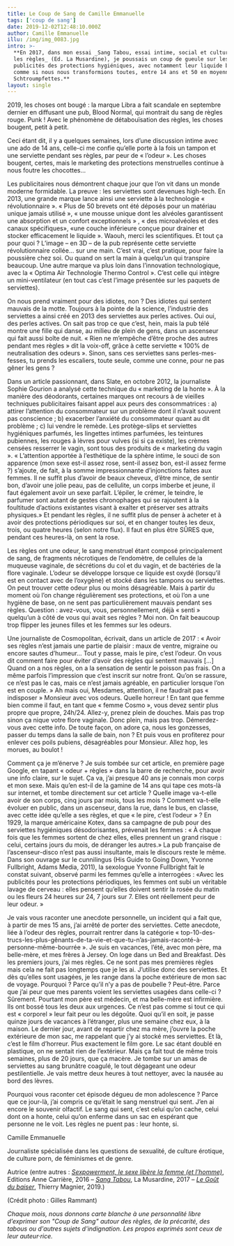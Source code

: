 ```yaml
---
title: Le Coup de Sang de Camille Emmanuelle
tags: ['coup de sang']
date: 2019-12-02T12:48:10.000Z
author: Camille Emmanuelle
illu: /img/img_0083.jpg
intro: >-
  **En 2017, dans mon essai _Sang Tabou, essai intime, social et culturel sur
  les règles_ (Ed. La Musardine), je poussais un coup de gueule sur les
  publicités des protections hygiéniques, avec notamment leur liquide bleu,
  comme si nous nous transformions toutes, entre 14 ans et 50 en moyenne, en
  Schtroumpfettes.**
layout: single
---
```

2019, les choses ont bougé : la marque Libra a fait scandale en septembre dernier en diffusant une pub, Blood Normal, qui montrait du sang de règles rouge. Punk ! Avec le phénomène de détabouïsation des règles, les choses bougent, petit à petit. 

Ceci étant dit, il y a quelques semaines, lors d’une discussion intime avec une ado de 14 ans, celle-ci me confie qu’elle porte à la fois un tampon et une serviette pendant ses règles, par peur de « l’odeur ». Les choses bougent, certes, mais le marketing des protections menstruelles continue à nous foutre les chocottes… 

Les publicitaires nous démontrent chaque jour que l’on vit dans un monde moderne formidable. La preuve : les serviettes sont devenues high-tech. En 2013, une grande marque lance ainsi une serviette à la technologie « révolutionnaire ». « Plus de 50 brevets ont été déposés pour un matériau unique jamais utilisé », « une mousse unique dont les alvéoles garantissent une absorption et un confort exceptionnels » , « des microalvéoles et des canaux spécifiques», «une couche inférieure conçue pour drainer et stocker efficacement le liquide ». Waouh, merci les scientifiques. Et tout ça pour quoi ? L’image – en 3D – de la pub représente cette serviette révolutionnaire collée… sur une main. C’est vrai, c’est pratique, pour faire la poussière chez soi. Ou quand on sert la main à quelqu’un qui transpire beaucoup. Une autre marque va plus loin dans l’innovation technologique, avec la « Optima Air Technologie Thermo Control ». C’est celle qui intègre un mini-ventilateur (en tout cas c’est l’image présentée sur les paquets de serviettes). 

On nous prend vraiment pour des idiotes, non ? Des idiotes qui sentent mauvais de la motte. Toujours à la pointe de la science, l’industrie des serviettes a ainsi créé en 2013 des serviettes aux perles actives. Oui oui, des perles actives. On sait pas trop ce que c’est, hein, mais la pub télé montre une fille qui danse, au milieu de plein de gens, dans un ascenseur qui fait aussi boîte de nuit. « Rien ne m’empêche d’être proche des autres pendant mes règles » dit la voix-off, grâce à cette serviette « 100% de neutralisation des odeurs ». Sinon, sans ces serviettes sans perles-mes-fesses, tu prends les escaliers, toute seule, comme une conne, pour ne pas gêner les gens ? 

Dans un article passionnant, dans Slate, en octobre 2012, la journaliste Sophie Gourion a analysé cette technique du « marketing de la honte ». À la manière des déodorants, certaines marques ont recours à de vieilles techniques publicitaires faisant appel aux peurs des consommatrices : a) attirer l’attention du consommateur sur un problème dont il n’avait souvent pas conscience ; b) exacerber l’anxiété du consommateur quant au dit problème ; c) lui vendre le remède. Les protège-slips et serviettes hygiéniques parfumés, les lingettes intimes parfumées, les teintures pubiennes, les rouges à lèvres pour vulves (si si ça existe), les crèmes censées resserrer le vagin, sont tous des produits de « marketing du vagin ». « L’attention apportée à l’esthétique de la sphère intime, le souci de son apparence (mon sexe est-il assez rose, sent-il assez bon, est-il assez ferme ?) s’ajoute, de fait, à la somme impressionnante d’injonctions faites aux femmes. Il ne suffit plus d’avoir de beaux cheveux, d’être mince, de sentir bon, d’avoir une jolie peau, pas de cellulite, un corps imberbe et jeune, il faut également avoir un sexe parfait. L’épiler, le crémer, le teindre, le parfumer sont autant de gestes chronophages qui se rajoutent à la foultitude d’actions existantes visant à exalter et préserver ses attraits physiques.» Et pendant les règles, il ne suffit plus de penser à acheter et à avoir des protections périodiques sur soi, et en changer toutes les deux, trois, ou quatre heures (selon notre flux). Il faut en plus être SÛRES que, pendant ces heures-là, on sent la rose. 

Les règles ont une odeur, le sang menstruel étant composé principalement de sang, de fragments nécrotiques de l’endomètre, de cellules de la muqueuse vaginale, de sécrétions du col et du vagin, et de bactéries de la flore vaginale. L’odeur se développe lorsque ce liquide est oxydé (lorsqu’il est en contact avec de l’oxygène) et stocké dans les tampons ou serviettes. On peut trouver cette odeur plus ou moins désagréable. Mais à partir du moment où l’on change régulièrement ses protections, et où l’on a une hygiène de base, on ne sent pas particulièrement mauvais pendant ses règles. Question : avez-vous, vous, personnellement, déjà « senti » quelqu’un à côté de vous qui avait ses règles ? Moi non. On fait beaucoup trop flipper les jeunes filles et les femmes sur les odeurs. 

Une journaliste de Cosmopolitan, écrivait, dans un article de 2017 : « Avoir ses règles n’est jamais une partie de plaisir : maux de ventre, migraine ou encore sautes d’humeur… Tout y passe, mais le pire, c’est l’odeur. On vous dit comment faire pour éviter d’avoir des règles qui sentent mauvais \[…] Quand on a nos règles, on a la sensation de sentir le poisson pas frais. On a même parfois l’impression que c’est inscrit sur notre front. Qu’on se rassure, ce n’est pas le cas, mais ce n’est jamais agréable, en particulier lorsque l’on est en couple. » Ah mais oui, Mesdames, attention, il ne faudrait pas « indisposer » Monsieur avec vos odeurs. Quelle horreur ! En tant que femme bien comme il faut, en tant que « femme Cosmo », vous devez sentir plus propre que propre, 24h/24. Allez-y, prenez plein de douches. Mais pas trop sinon ça nique votre flore vaginale. Donc plein, mais pas trop. Démerdez-vous avec cette info. De toute façon, on adore ça, nous les gonzesses, passer du temps dans la salle de bain, non ? Et puis vous en profiterez pour enlever ces poils pubiens, désagréables pour Monsieur. Allez hop, les morues, au boulot ! 

Comment ça je m’énerve ? Je suis tombée sur cet article, en première page Google, en tapant « odeur + règles » dans la barre de recherche, pour avoir une info claire, sur le sujet. Ça va, j’ai presque 40 ans je connais mon corps et mon sexe. Mais qu’en est-il de la gamine de 14 ans qui tape ces mots-là sur internet, et tombe directement sur cet article ? Quelle image va-t-elle avoir de son corps, cinq jours par mois, tous les mois ? Comment va-t-elle évoluer en public, dans un ascenseur, dans la rue, dans le bus, en classe, avec cette idée qu’elle a ses règles, et que « le pire, c’est l’odeur » ? En 1929, la marque américaine Kotex, dans sa campagne de pub pour des serviettes hygiéniques désodorisantes, prévenait les femmes : « À chaque fois que les femmes sortent de chez elles, elles prennent un grand risque : celui, certains jours du mois, de déranger les autres.» La pub française de l’ascenseur-disco n’est pas aussi insultante, mais le discours reste le même. Dans son ouvrage sur le cunnilingus (His Guide to Going Down, Yvonne Fullbright, Adams Media, 2011), la sexologue Yvonne Fullbright fait le constat suivant, observé parmi les femmes qu’elle a interrogées : «Avec les publicités pour les protections périodiques, les femmes ont subi un véritable lavage de cerveau : elles pensent qu’elles doivent sentir la rosée du matin ou les fleurs 24 heures sur 24, 7 jours sur 7. Elles ont réellement peur de leur odeur. » 

Je vais vous raconter une anecdote personnelle, un incident qui a fait que, à partir de mes 15 ans, j’ai arrêté de porter des serviettes. Cette anecdote, liée à l’odeur des règles, pourrait rentrer dans la catégorie « top-10-des-trucs-les-plus-gênants-de-ta-vie-et-que-tu-n’as-jamais-raconté-à-personne-même-bourrée ». Je suis en vacances, l’été, avec mon père, ma belle-mère, et mes frères à Jersey. On loge dans un Bed and Breakfast. Dès les premiers jours, j’ai mes règles. Ce ne sont pas mes premières règles mais cela ne fait pas longtemps que je les ai. J’utilise donc des serviettes. Et dès qu’elles sont usagées, je les range dans la poche extérieure de mon sac de voyage. Pourquoi ? Parce qu’il n’y a pas de poubelle ? Peut-être. Parce que j’ai peur que mes parents voient les serviettes usagées dans celle-ci ? Sûrement. Pourtant mon père est médecin, et ma belle-mère est infirmière. Ils ont bossé tous les deux aux urgences. Ce n’est pas comme si tout ce qui est « corporel » leur fait peur ou les dégoûte. Quoi qu’il en soit, je passe quinze jours de vacances à l’étranger, plus une semaine chez eux, à la maison. Le dernier jour, avant de repartir chez ma mère, j’ouvre la poche extérieure de mon sac, me rappelant que j’y ai stocké mes serviettes. Et là, c’est le film d’horreur. Plus exactement le film gore. Le sac étant doublé en plastique, on ne sentait rien de l’extérieur. Mais ça fait tout de même trois semaines, plus de 20 jours, que ça macère. Je tombe sur un amas de serviettes au sang brunâtre coagulé, le tout dégageant une odeur pestilentielle. Je vais mettre deux heures à tout nettoyer, avec la nausée au bord des lèvres. 

Pourquoi vous raconter cet épisode dégueu de mon adolescence ? Parce que ce jour-là, j’ai compris ce qu’était le sang menstruel qui sent. J’en ai encore le souvenir olfactif. Le sang qui sent, c’est celui qu’on cache, celui dont on a honte, celui qu’on enferme dans un sac en espérant que personne ne le voit. Les règles ne puent pas : leur honte, si. 

Camille Emmanuelle

Journaliste spécialisée dans les questions de sexualité, de culture érotique, de culture porn, de féminismes et de genre.

Autrice (entre autres : [_Sexpowerment, le sexe libère la femme (et l’homme)_](http://www.anne-carriere.fr/ouvrage_sexpowerment-camille-emmanuelle-288.html), Editions Anne Carrière, 2016 –  [_Sang Tabou_](https://www.lamusardine.com/P31232-sang-tabou-emmanuelle-camille.html), La Musardine, 2017 – [_Le Goût du baiser_](https://www.editions-thierry-magnier.com/9791035202941-l-camille-emmanuelle-le-gout-du-baiser.htm), Thierry Magnier, 2019.)

(Crédit photo : Gilles Rammant)



_Chaque mois, nous donnons carte blanche à une personnalité libre d’exprimer son "Coup de Sang" autour des règles, de la précarité, des tabous ou d'autres sujets d'indignation. Les propos exprimés sont ceux de leur auteur·rice._
